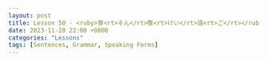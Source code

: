 ```yaml
--- 
layout: post 
title: Lesson 50 - <ruby>尊<rt>そん</rt>敬<rt>けい</rt>語<rt>ご</rt></ruby> Respectful Language
date: 2023-11-20 22:00 +0800 
categories: "Lessons"
tags: [Sentences, Grammar, Speaking Forms]
---
```

